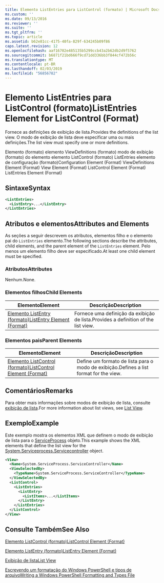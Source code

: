 ```yaml
---
title: Elemento ListEntries para ListControl (formato) | Microsoft Docs
ms.custom: ''
ms.date: 09/13/2016
ms.reviewer: ''
ms.suite: ''
ms.tgt_pltfrm: ''
ms.topic: article
ms.assetid: b62e81cc-4175-40fa-829f-634245b09f86
caps.latest.revision: 12
ms.openlocfilehash: aaf16702e485135b5299ccb43a2b62db2d9f5762
ms.sourcegitcommit: b6871f21bd666f9cd71dd336bb3f844cf472b56c
ms.translationtype: MT
ms.contentlocale: pt-BR
ms.lasthandoff: 02/03/2019
ms.locfileid: "56856782"
---
```

# <a name="listentries-element-for-listcontrol-format"></a><span data-ttu-id="f12a1-102">Elemento ListEntries para ListControl (formato)</span><span class="sxs-lookup"><span data-stu-id="f12a1-102">ListEntries Element for ListControl (Format)</span></span>

<span data-ttu-id="f12a1-103">Fornece as definições de exibição de lista.</span><span class="sxs-lookup"><span data-stu-id="f12a1-103">Provides the definitions of the list view.</span></span> <span data-ttu-id="f12a1-104">O modo de exibição de lista deve especificar uma ou mais definições.</span><span class="sxs-lookup"><span data-stu-id="f12a1-104">The list view must specify one or more definitions.</span></span>

<span data-ttu-id="f12a1-105">Elemento (formato) elemento ViewDefinitions (formato) modo de exibição (formato) do elemento elemento ListControl (formato) ListEntries elemento de configuração (formato)</span><span class="sxs-lookup"><span data-stu-id="f12a1-105">Configuration Element (Format) ViewDefinitions Element (Format) View Element (Format) ListControl Element (Format) ListEntries Element (Format)</span></span>

## <a name="syntax"></a><span data-ttu-id="f12a1-106">Sintaxe</span><span class="sxs-lookup"><span data-stu-id="f12a1-106">Syntax</span></span>

```xml
<ListEntries>
  <ListEntry>...</ListEntry>
</ListEntries>
```

## <a name="attributes-and-elements"></a><span data-ttu-id="f12a1-107">Atributos e elementos</span><span class="sxs-lookup"><span data-stu-id="f12a1-107">Attributes and Elements</span></span>

<span data-ttu-id="f12a1-108">As seções a seguir descrevem os atributos, elementos filho e o elemento pai do `ListEntries` elemento.</span><span class="sxs-lookup"><span data-stu-id="f12a1-108">The following sections describe the attributes, child elements, and the parent element of the `ListEntries` element.</span></span> <span data-ttu-id="f12a1-109">Pelo menos um elemento filho deve ser especificado.</span><span class="sxs-lookup"><span data-stu-id="f12a1-109">At least one child element must be specified.</span></span>

### <a name="attributes"></a><span data-ttu-id="f12a1-110">Atributos</span><span class="sxs-lookup"><span data-stu-id="f12a1-110">Attributes</span></span>

<span data-ttu-id="f12a1-111">Nenhum.</span><span class="sxs-lookup"><span data-stu-id="f12a1-111">None.</span></span>

### <a name="child-elements"></a><span data-ttu-id="f12a1-112">Elementos filhos</span><span class="sxs-lookup"><span data-stu-id="f12a1-112">Child Elements</span></span>

|<span data-ttu-id="f12a1-113">Elemento</span><span class="sxs-lookup"><span data-stu-id="f12a1-113">Element</span></span>|<span data-ttu-id="f12a1-114">Descrição</span><span class="sxs-lookup"><span data-stu-id="f12a1-114">Description</span></span>|
|-------------|-----------------|
|[<span data-ttu-id="f12a1-115">Elemento ListEntry (formato)</span><span class="sxs-lookup"><span data-stu-id="f12a1-115">ListEntry Element (Format)</span></span>](./listentry-element-for-listcontrol-format.md)|<span data-ttu-id="f12a1-116">Fornece uma definição da exibição de lista.</span><span class="sxs-lookup"><span data-stu-id="f12a1-116">Provides a definition of the list view.</span></span>|

### <a name="parent-elements"></a><span data-ttu-id="f12a1-117">Elementos pais</span><span class="sxs-lookup"><span data-stu-id="f12a1-117">Parent Elements</span></span>

|<span data-ttu-id="f12a1-118">Elemento</span><span class="sxs-lookup"><span data-stu-id="f12a1-118">Element</span></span>|<span data-ttu-id="f12a1-119">Descrição</span><span class="sxs-lookup"><span data-stu-id="f12a1-119">Description</span></span>|
|-------------|-----------------|
|[<span data-ttu-id="f12a1-120">Elemento ListControl (formato)</span><span class="sxs-lookup"><span data-stu-id="f12a1-120">ListControl Element (Format)</span></span>](./listcontrol-element-format.md)|<span data-ttu-id="f12a1-121">Define um formato de lista para o modo de exibição.</span><span class="sxs-lookup"><span data-stu-id="f12a1-121">Defines a list format for the view.</span></span>|

## <a name="remarks"></a><span data-ttu-id="f12a1-122">Comentários</span><span class="sxs-lookup"><span data-stu-id="f12a1-122">Remarks</span></span>

<span data-ttu-id="f12a1-123">Para obter mais informações sobre modos de exibição de lista, consulte [exibição de lista](./creating-a-list-view.md).</span><span class="sxs-lookup"><span data-stu-id="f12a1-123">For more information about list views, see [List View](./creating-a-list-view.md).</span></span>

## <a name="example"></a><span data-ttu-id="f12a1-124">Exemplo</span><span class="sxs-lookup"><span data-stu-id="f12a1-124">Example</span></span>

<span data-ttu-id="f12a1-125">Este exemplo mostra os elementos XML que definem o modo de exibição de lista para o [ServiceProcess](/dotnet/api/System.ServiceProcess.ServiceController) objeto.</span><span class="sxs-lookup"><span data-stu-id="f12a1-125">This example shows the XML elements that define the list view for the [System.Serviceprocess.Servicecontroller](/dotnet/api/System.ServiceProcess.ServiceController) object.</span></span>

```xml
<View>
  <Name>System.ServiceProcess.ServiceController</Name>
  <ViewSelectedBy>
    <TypeName>System.ServiceProcess.ServiceController</TypeName>
  </ViewSelectedBy>
  <ListControl>
    <ListEntries>
      <ListEntry>
        <ListItems>...</ListItems>
      </ListEntry>
    </ListEntries>
  </ListControl>
</View>
```

## <a name="see-also"></a><span data-ttu-id="f12a1-126">Consulte Também</span><span class="sxs-lookup"><span data-stu-id="f12a1-126">See Also</span></span>

[<span data-ttu-id="f12a1-127">Elemento ListControl (formato)</span><span class="sxs-lookup"><span data-stu-id="f12a1-127">ListControl Element (Format)</span></span>](./listcontrol-element-format.md)

[<span data-ttu-id="f12a1-128">Elemento ListEntry (formato)</span><span class="sxs-lookup"><span data-stu-id="f12a1-128">ListEntry Element (Format)</span></span>](./listentry-element-for-listcontrol-format.md)

[<span data-ttu-id="f12a1-129">Exibição de lista</span><span class="sxs-lookup"><span data-stu-id="f12a1-129">List View</span></span>](./creating-a-list-view.md)

[<span data-ttu-id="f12a1-130">Escrevendo um formatação do Windows PowerShell e tipos de arquivo</span><span class="sxs-lookup"><span data-stu-id="f12a1-130">Writing a Windows PowerShell Formatting and Types File</span></span>](./writing-a-powershell-formatting-file.md)
